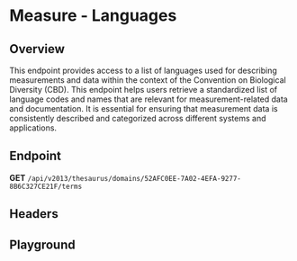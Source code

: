 <script setup>
import "@/style.css"
import SwaggerUI from "@/swagger/view/SwaggerUI.vue"
import swaggerJson from "@/swagger/json/thesaurus/measure/languages.json";

const swaggerSpecs = [
  { json:swaggerJson, protected: false },
]
</script>

# Measure - Languages

## Overview

This endpoint provides access to a list of languages used for describing measurements and data within the context of the Convention on Biological Diversity (CBD). This endpoint helps users retrieve a standardized list of language codes and names that are relevant for measurement-related data and documentation. It is essential for ensuring that measurement data is consistently described and categorized across different systems and applications.


## Endpoint

**GET** `/api/v2013/thesaurus/domains/52AFC0EE-7A02-4EFA-9277-8B6C327CE21F/terms`

## Headers
<!--@include: @/../components/common/header/accept.md-->

## Playground

<SwaggerUI :swaggerSpecs="swaggerSpecs" />